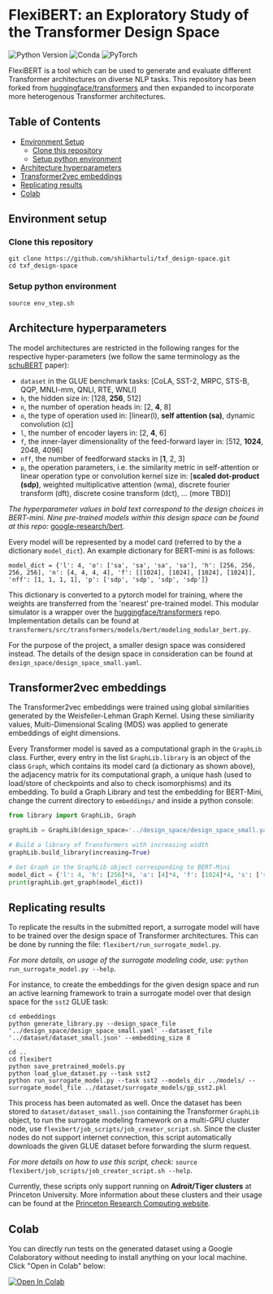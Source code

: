 # FlexiBERT: an Exploratory Study of the Transformer Design Space

![Python Version](https://img.shields.io/badge/python-v3.6%20%7C%20v3.7%20%7C%20v3.8-blue)
![Conda](https://img.shields.io/badge/conda%7Cconda--forge-v4.8.3-blue)
![PyTorch](https://img.shields.io/badge/pytorch-v1.8.1-e74a2b)

FlexiBERT is a tool which can be used to generate and evaluate different Transformer architectures on diverse NLP tasks.
This repository has been forked from [huggingface/transformers](https://github.com/huggingface/transformers) and then expanded to incorporate more heterogenous Transformer architectures.

## Table of Contents
- [Environment Setup](#environment-setup)
  - [Clone this repository](#clone-this-repository)
  - [Setup python environment](#setup-python-environment)
- [Architecture hyperparameters](#architecture-hyperparameters)
- [Transformer2vec embeddings](#transformer2vec-embeddings)
- [Replicating results](#replicating-results)
- [Colab](#colab)

## Environment setup

### Clone this repository

```
git clone https://github.com/shikhartuli/txf_design-space.git
cd txf_design-space
```
### Setup python environment  

```
source env_step.sh
```

## Architecture hyperparameters

The model architectures are restricted in the following ranges for the respective hyper-parameters (we follow the same terminology as the [schuBERT](https://www.aclweb.org/anthology/2020.acl-main.250.pdf) paper):

- `dataset` in the GLUE benchmark tasks: [CoLA, SST-2, MRPC, STS-B, QQP, MNLI-mm, QNLI, RTE, WNLI]
- `h`, the hidden size in: [128, **256**, 512]
- `n`, the number of operation heads in: [2, **4**, 8]
- `o`, the type of operation used in: [linear(l), **self attention (sa)**, dynamic convolution (c)]
- `l`, the number of encoder layers in: [2, **4**, 6]
- `f`, the inner-layer dimensionality of the feed-forward layer in: [512, **1024**, 2048, 4096]
- `nff`, the number of feedforward stacks in [**1**, 2, 3]
- `p`, the operation parameters, i.e. the similarity metric in self-attention or linear operation type or convolution kernel size in: [**scaled dot-product (sdp)**, weighted multiplicative attention (wma), discrete fourier transform (dft), discrete cosine transform (dct), ... (more TBD)]

*The hyperparameter values in bold text correspond to the design choices in BERT-mini. Nine pre-trained models within this design space can be found at this repo:* [google-research/bert](https://github.com/google-research/bert).

Every model will be represented by a model card (referred to by the a dictionary `model_dict`). An example dictionary for BERT-mini is as follows:

```
model_dict = {'l': 4, 'o': ['sa', 'sa', 'sa', 'sa'], 'h': [256, 256, 256, 256], 'n': [4, 4, 4, 4], 'f': [[1024], [1024], [1024], [1024]], 'nff': [1, 1, 1, 1], 'p': ['sdp', 'sdp', 'sdp', 'sdp']}
```

This dictionary is converted to a pytorch model for training, where the weights are transferred from the 'nearest' pre-trained model. This modular simulator is a wrapper over the [huggingface/transformers](https://github.com/huggingface/transformers) repo. Implementation details can be found at `transformers/src/transformers/models/bert/modeling_modular_bert.py`.

For the purpose of the project, a smaller design space was considered instead. The details of the design space in consideration can be found at `design_space/design_space_small.yaml`.

## Transformer2vec embeddings

The Transformer2vec embeddings were trained using global similarities generated by the Weisfeiler-Lehman Graph Kernel. Using these similiarity values, Multi-Dimensional Scaling (MDS) was applied to generate embeddings of eight dimensions.

Every Transformer model is saved as a computational graph in the `GraphLib` class. Further, every entry in the list `GraphLib.library` is an object of the class `Graph`, which contains its model card (a dictionary as shown above), the adjacency matrix for its computational graph, a unique hash (used to load/store of checkpoints and also to check isomorphisms) and its embedding. To build a Graph Library and test the embedding for BERT-Mini, change the current directory to `embeddings/` and inside a python console:

```python
from library import GraphLib, Graph

graphLib = GraphLib(design_space='../design_space/design_space_small.yaml')

# Build a library of Transformers with increasing width
graphLib.build_library(increasing=True)

# Get Graph in the GraphLib object corresponding to BERT-Mini
model_dict = {'l': 4, 'h': [256]*4, 'a': [4]*4, 'f': [1024]*4, 's': ['sdp']*4}
print(graphLib.get_graph(model_dict)) 
```

## Replicating results

To replicate the results in the submitted report, a surrogate model will have to be trained over the design space of Transformer architectures. This can be done by running the file: `flexibert/run_surrogate_model.py`.

*For more details, on usage of the surrogate modeling code, use:* `python run_surrogate_model.py --help`.

For instance, to create the embeddings for the given design space and run an active learning framework to train a surrogate model over that design space for the `sst2` GLUE task:

```
cd embeddings
python generate_library.py --design_space_file '../design_space/design_space_small.yaml' --dataset_file '../dataset/dataset_small.json' --embedding_size 8

cd ..
cd flexibert
python save_pretrained_models.py
python load_glue_dataset.py --task sst2
python run_surrogate_model.py --task sst2 --models_dir ../models/ --surrogate_model_file ../dataset/surrogate_models/gp_sst2.pkl
```

This process has been automated as well. Once the dataset has been stored to `dataset/dataset_small.json` containing the Transformer `GraphLib` object, to run the surrogate modeling framework on a multi-GPU cluster node, use `flexibert/job_scripts/job_creator_script.sh`. Since the cluster nodes do not support internet connection, this script automatically downloads the given GLUE dataset before forwarding the slurm request.

*For more details on how to use this script, check:* `source flexibert/job_scripts/job_creator_script.sh --help`. 

Currently, these scripts only support running on **Adroit/Tiger clusters** at Princeton University. More information about these clusters and their usage can be found at the [Princeton Research Computing website](https://researchcomputing.princeton.edu/systems-and-services/available-systems).

## Colab

You can directly run tests on the generated dataset using a Google Colaboratory without needing to install anything on your local machine. Click "Open in Colab" below:

[![Open In Colab](https://colab.research.google.com/assets/colab-badge.svg)](https://colab.research.google.com/github/shikhartuli/txf_design-space/blob/main/visualization/results.ipynb)
